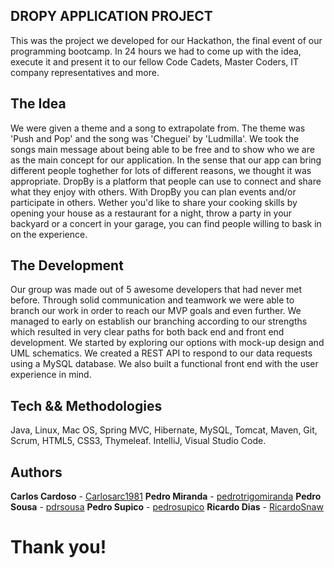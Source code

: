 ## DROPY APPLICATION PROJECT

This was the project we developed for our Hackathon, the final event of our programming bootcamp.
In 24 hours we had to come up with the idea, execute it and present it to our fellow Code Cadets, Master Coders, IT company representatives and more.

## The Idea

We were given a theme and a song to extrapolate from. The theme was 'Push and Pop' and the song was 'Cheguei' by 'Ludmilla'.
We took the songs main message about being able to be free and to show who we are as the main concept for our application. In the sense that our app can bring different people toghether for lots of different reasons, we thought it was appropriate.
DropBy is a platform that people can use to connect and share what they enjoy with others. With DropBy you can plan events and/or participate in others. Wether you'd like to share your cooking skills by opening your house as a restaurant for a night, throw a party in your backyard or a concert in your garage, you can find people willing to bask in on the experience.

## The Development

Our group was made out of 5 awesome developers that had never met before. Through solid communication and teamwork we were able to branch our work in order to reach our MVP goals and even further.
We managed to early on establish our branching according to our strengths which resulted in very clear paths for both back end and front end development.
We started by exploring our options with mock-up design and UML schematics. We created a REST API to respond to our data requests using a MySQL database. We also built a functional front end with the user experience in mind.

## Tech && Methodologies

Java, Linux, Mac OS, Spring MVC, Hibernate, MySQL, Tomcat, Maven, Git, Scrum, HTML5, CSS3, Thymeleaf.
IntelliJ, Visual Studio Code.

## Authors

**Carlos Cardoso** - [Carlosarc1981](https://github.com/Carlosarc1981)
**Pedro Miranda** - [pedrotrigomiranda](https://github.com/pedrotrigomiranda)
**Pedro Sousa** - [pdrsousa](https://github.com/pdrsousa)
**Pedro Supico** - [pedrosupico](https://gitlab.com/pedrosupico)
**Ricardo Dias** - [RicardoSnaw](https://github.com/RicardoSnaw)


# Thank you!
